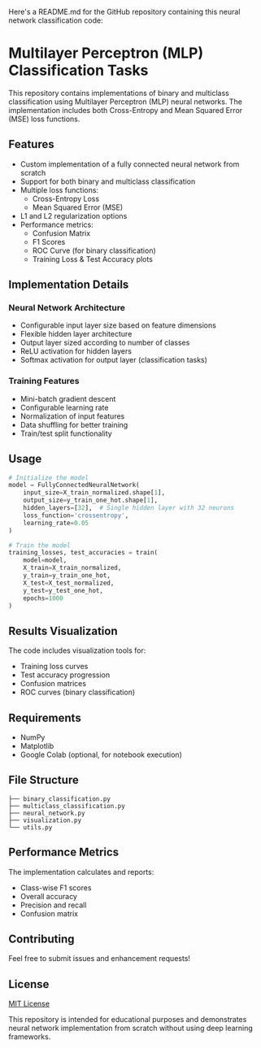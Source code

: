 Here's a README.md for the GitHub repository containing this neural network classification code:

# Multilayer Perceptron (MLP) Classification Tasks

This repository contains implementations of binary and multiclass classification using Multilayer Perceptron (MLP) neural networks. The implementation includes both Cross-Entropy and Mean Squared Error (MSE) loss functions.

## Features

- Custom implementation of a fully connected neural network from scratch
- Support for both binary and multiclass classification
- Multiple loss functions:
  - Cross-Entropy Loss
  - Mean Squared Error (MSE)
- L1 and L2 regularization options
- Performance metrics:
  - Confusion Matrix
  - F1 Scores
  - ROC Curve (for binary classification)
  - Training Loss & Test Accuracy plots

## Implementation Details

### Neural Network Architecture
- Configurable input layer size based on feature dimensions
- Flexible hidden layer architecture
- Output layer sized according to number of classes
- ReLU activation for hidden layers
- Softmax activation for output layer (classification tasks)

### Training Features
- Mini-batch gradient descent
- Configurable learning rate
- Normalization of input features
- Data shuffling for better training
- Train/test split functionality

## Usage

```python
# Initialize the model
model = FullyConnectedNeuralNetwork(
    input_size=X_train_normalized.shape[1],
    output_size=y_train_one_hot.shape[1],
    hidden_layers=[32],  # Single hidden layer with 32 neurons
    loss_function='crossentropy',
    learning_rate=0.05
)

# Train the model
training_losses, test_accuracies = train(
    model=model,
    X_train=X_train_normalized,
    y_train=y_train_one_hot,
    X_test=X_test_normalized,
    y_test=y_test_one_hot,
    epochs=1000
)
```

## Results Visualization

The code includes visualization tools for:
- Training loss curves
- Test accuracy progression
- Confusion matrices
- ROC curves (binary classification)

## Requirements

- NumPy
- Matplotlib
- Google Colab (optional, for notebook execution)

## File Structure

```
├── binary_classification.py
├── multiclass_classification.py
├── neural_network.py
├── visualization.py
└── utils.py
```

## Performance Metrics

The implementation calculates and reports:
- Class-wise F1 scores
- Overall accuracy
- Precision and recall
- Confusion matrix

## Contributing

Feel free to submit issues and enhancement requests!

## License

[MIT License](LICENSE)

This repository is intended for educational purposes and demonstrates neural network implementation from scratch without using deep learning frameworks.
